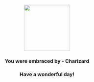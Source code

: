 <p align="center">
    <img src="https://raw.githubusercontent.com/PokeAPI/sprites/master/sprites/pokemon/6.png" width="150" height="150">
</p>
<h3 align="center">You were embraced by - <b>Charizard</b></h3>
<h3 align="center">Have a wonderful day!</h3>
